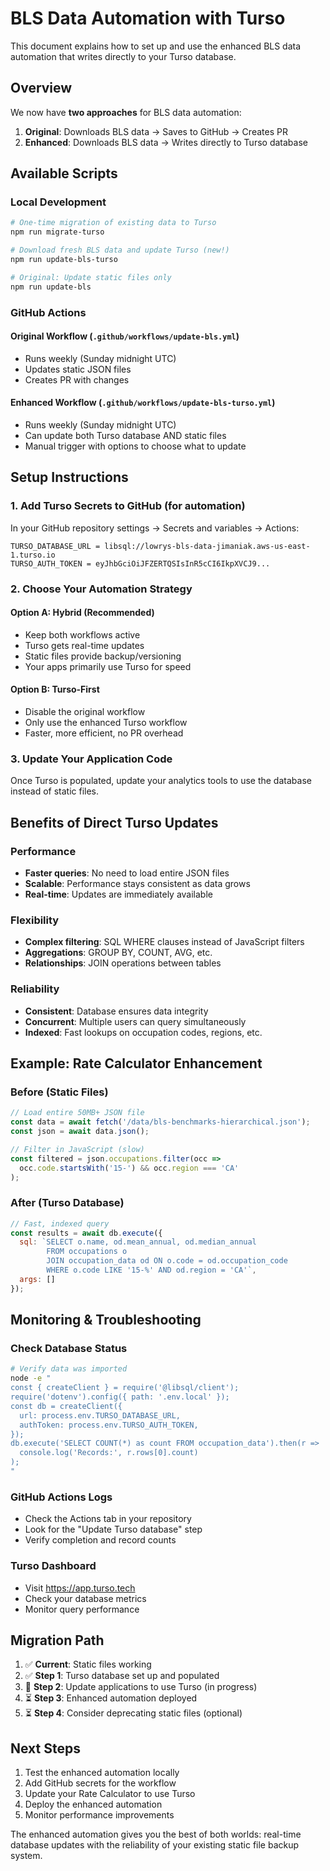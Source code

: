 # BLS Data Automation with Turso

This document explains how to set up and use the enhanced BLS data automation that writes directly to your Turso database.

## Overview

We now have **two approaches** for BLS data automation:

1. **Original**: Downloads BLS data → Saves to GitHub → Creates PR
2. **Enhanced**: Downloads BLS data → Writes directly to Turso database

## Available Scripts

### Local Development
```bash
# One-time migration of existing data to Turso
npm run migrate-turso

# Download fresh BLS data and update Turso (new!)
npm run update-bls-turso

# Original: Update static files only
npm run update-bls
```

### GitHub Actions

#### Original Workflow (`.github/workflows/update-bls.yml`)
- Runs weekly (Sunday midnight UTC)
- Updates static JSON files
- Creates PR with changes

#### Enhanced Workflow (`.github/workflows/update-bls-turso.yml`)
- Runs weekly (Sunday midnight UTC)
- Can update both Turso database AND static files
- Manual trigger with options to choose what to update

## Setup Instructions

### 1. Add Turso Secrets to GitHub (for automation)

In your GitHub repository settings → Secrets and variables → Actions:

```
TURSO_DATABASE_URL = libsql://lowrys-bls-data-jimaniak.aws-us-east-1.turso.io
TURSO_AUTH_TOKEN = eyJhbGciOiJFZERTQSIsInR5cCI6IkpXVCJ9...
```

### 2. Choose Your Automation Strategy

#### Option A: Hybrid (Recommended)
- Keep both workflows active
- Turso gets real-time updates
- Static files provide backup/versioning
- Your apps primarily use Turso for speed

#### Option B: Turso-First
- Disable the original workflow
- Only use the enhanced Turso workflow
- Faster, more efficient, no PR overhead

### 3. Update Your Application Code

Once Turso is populated, update your analytics tools to use the database instead of static files.

## Benefits of Direct Turso Updates

### Performance
- **Faster queries**: No need to load entire JSON files
- **Scalable**: Performance stays consistent as data grows
- **Real-time**: Updates are immediately available

### Flexibility
- **Complex filtering**: SQL WHERE clauses instead of JavaScript filters
- **Aggregations**: GROUP BY, COUNT, AVG, etc.
- **Relationships**: JOIN operations between tables

### Reliability
- **Consistent**: Database ensures data integrity
- **Concurrent**: Multiple users can query simultaneously
- **Indexed**: Fast lookups on occupation codes, regions, etc.

## Example: Rate Calculator Enhancement

### Before (Static Files)
```javascript
// Load entire 50MB+ JSON file
const data = await fetch('/data/bls-benchmarks-hierarchical.json');
const json = await data.json();

// Filter in JavaScript (slow)
const filtered = json.occupations.filter(occ => 
  occ.code.startsWith('15-') && occ.region === 'CA'
);
```

### After (Turso Database)
```javascript
// Fast, indexed query
const results = await db.execute({
  sql: `SELECT o.name, od.mean_annual, od.median_annual 
        FROM occupations o 
        JOIN occupation_data od ON o.code = od.occupation_code 
        WHERE o.code LIKE '15-%' AND od.region = 'CA'`,
  args: []
});
```

## Monitoring & Troubleshooting

### Check Database Status
```bash
# Verify data was imported
node -e "
const { createClient } = require('@libsql/client');
require('dotenv').config({ path: '.env.local' });
const db = createClient({
  url: process.env.TURSO_DATABASE_URL,
  authToken: process.env.TURSO_AUTH_TOKEN,
});
db.execute('SELECT COUNT(*) as count FROM occupation_data').then(r => 
  console.log('Records:', r.rows[0].count)
);
"
```

### GitHub Actions Logs
- Check the Actions tab in your repository
- Look for the "Update Turso database" step
- Verify completion and record counts

### Turso Dashboard
- Visit https://app.turso.tech
- Check your database metrics
- Monitor query performance

## Migration Path

1. ✅ **Current**: Static files working
2. ✅ **Step 1**: Turso database set up and populated
3. 🔄 **Step 2**: Update applications to use Turso (in progress)
4. ⏳ **Step 3**: Enhanced automation deployed
5. ⏳ **Step 4**: Consider deprecating static files (optional)

## Next Steps

1. Test the enhanced automation locally
2. Add GitHub secrets for the workflow
3. Update your Rate Calculator to use Turso
4. Deploy the enhanced automation
5. Monitor performance improvements

The enhanced automation gives you the best of both worlds: real-time database updates with the reliability of your existing static file backup system.

